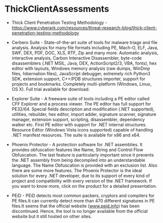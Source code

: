 # ThickClientAssessments

- Thick Client Penetration Testing Methodology - https://www.cyberark.com/resources/threat-research-blog/thick-client-penetration-testing-methodology
- Cerbero Suite - State-of-the-art suite of tools for malware triage and file analysis. Analysis for many file formats including PE, Mach-O, ELF, Java, SWF, DEX, PDF, DOC, XLS, RTF, Zip and many more. Automatic analysis, interactive analysis, Carbon Interactive Disassembler, byte-code disassemblers (.NET MSIL, Java, DEX, ActionScript2/3, VBA, fonts), hex editor with layouts, Windows memory analysis (raw dumps, WinDmp files, hibernation files), JavaScript debugger, extremely rich Python3 SDK, extension support, C++/PDB structures importer, support for projects and bookmarks. Completely multi-platform (Windows, Linux, OS X). Full trial available for download.

- Explorer Suite - A freeware suite of tools including a PE editor called CFF Explorer and a process viewer. The PE editor has full support for PE32/64. Special fields description and modification (.NET supported), utilities, rebuilder, hex editor, import adder, signature scanner, signature manager, extension support, scripting, disassembler, dependency walker etc. First PE editor with support for .NET internal structures. Resource Editor (Windows Vista icons supported) capable of handling .NET manifest resources. The suite is available for x86 and x64.

- Phoenix Protector - A protection software for .NET assemblies. It provides obfuscation features like Name, String and Control Flow Obfuscation. The last feature is particularly important since it prevents the .NET assembly from being decompiled into an understandable language. The Name Obfuscation is provided with an exclusion list. Also there are some more features. The Phoenix Protector is the ideal solution for every .NET developer, due to its support of every kind of project and compatibility with every version of the .NET framework. If you want to know more, click on the product for a detailed presentation.

- PEiD - PEiD detects most common packers, cryptors and compilers for PE files.It can currently detect more than 470 different signatures in PE files.It seems that the official website (www.peid.info) has been discontinued. Hence, the tool is no longer available from the official website but it still hosted on other sites.

